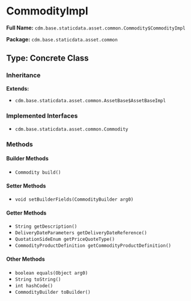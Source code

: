 # CommodityImpl

**Full Name:** `cdm.base.staticdata.asset.common.Commodity$CommodityImpl`

**Package:** `cdm.base.staticdata.asset.common`

## Type: Concrete Class

### Inheritance

**Extends:**
- `cdm.base.staticdata.asset.common.AssetBase$AssetBaseImpl`

### Implemented Interfaces

- `cdm.base.staticdata.asset.common.Commodity`

### Methods

#### Builder Methods

- `Commodity build()`

#### Setter Methods

- `void setBuilderFields(CommodityBuilder arg0)`

#### Getter Methods

- `String getDescription()`
- `DeliveryDateParameters getDeliveryDateReference()`
- `QuotationSideEnum getPriceQuoteType()`
- `CommodityProductDefinition getCommodityProductDefinition()`

#### Other Methods

- `boolean equals(Object arg0)`
- `String toString()`
- `int hashCode()`
- `CommodityBuilder toBuilder()`

